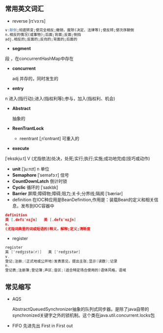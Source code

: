 ## 常用英文词汇

- reverse 
[rɪˈvɜːrs]  

```sql
v:颠倒;彻底转变;使完全相反;撤销，废除(决定、法律等);使反转;使次序颠倒
n.相反的情况(或事物);后面;背面;反面;倒挡
adj.相反的;反面的;反向的;背面的;后面的
```

- **segment**

段 ，在concurrentHashMap中存在

- **concurrent**  

  adj 并存的，同时发生的

- **entry**

n 进入(指行动);进入(指权利等);参与，加入(指权利、机会)

- **Abstract**

  抽象的

- **ReenTrantLock** 

  - reentrant     [ˌriˈɛntrənt]  可重入的

- **execute**

[ˈeksɪkjuːt]  V (尤指依法)处决，处死;实行;执行;实施;成功地完成(技巧或动作)

- **unit**   [ˈjuːnɪt]  n 单位
- **Semaphore**    [ˈseməfɔːr]  信号
- **CountDownLatch** 倒计时锁
- **Cyclic**  循环的 [ˈsaɪklɪk]
- **Barrier** 屏障;障碍物;障碍;阻力;关卡;分界线;隔阂   [ˈbæriər] 
- definition 在IOC种应用是BeanDefinition,作用是：装载Bean的定义和相关信息，发布到IOC容器中

```json
definition
英 [ˌdefɪˈnɪʃn]   美 [ˌdefɪˈnɪʃn]  
n.
(尤指词典里的词或短语的)释义，解释;定义;清晰度
```

- register 

```java
register
英 [ˈredʒɪstə(r)]   美 [ˈredʒɪstər]  
v.
登记;注册;(正式地或公开地)发表意见，提出主张;显示(读数);记录
n.
登记表;注册簿;登记簿;声区;音区;(适合特定场合使用的)语体风格，语域
```



## 常见缩写

- AQS

  AbstractQueuedSynchronizer抽象的队列式同步器。是除了java自带的synchronized关键字之外的锁机制。这个类在java.util.concurrent.locks包



- FIFO 先进先出  First in First out

